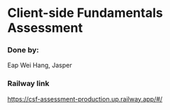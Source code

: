 # Client-side Fundamentals Assessment
### Done by: 
Eap Wei Hang, Jasper
### Railway link 
https://csf-assessment-production.up.railway.app/#/